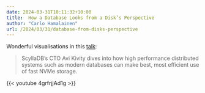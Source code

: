 ```yaml
---
date: 2024-03-31T10:11:32+10:00
title:  How a Database Looks from a Disk’s Perspective
author: "Carlo Hamalainen"
url: /2024/03/31/database-from-disks-perspective
---
```


Wonderful visualisations in this [talk](https://www.p99conf.io/session/how-a-database-looks-from-a-disks-perspective/):

> ScyllaDB’s CTO Avi Kivity dives into how high performance distributed systems such as modern databases can make best, most efficient use of fast NVMe storage.

{{< youtube 4grfrjjAd1g >}}